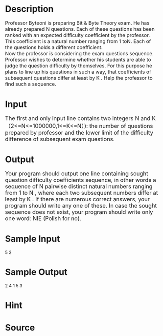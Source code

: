 
# Description

<div class="content"><p><span style="font-size: medium">Professor Byteoni is preparing Bit &amp; Byte Theory exam. He has already prepared N questions. Each of these questions has been ranked with an expected difficulty coefficient by the professor. This coefficient is a natural number ranging from 1 toN. Each of the questions holds a different coefficient. <br/>
Now the professor is considering the exam questions sequence. Professor wishes to determine whether his students are able to judge the question difficulty by themselves. For this purpose he plans to line up his questions in such a way, that coefficients of subsequent questions differ at least by K . Help the professor to find such a sequence. <br/>
</span></p></div>

# Input

<div class="content"><p><font size="4">The first and only input line contains two integers N and K （2&lt;=N&lt;=1000000,1&lt;=K&lt;=N）): the number of questions prepared by professor and the lower limit of the difficulty difference of subsequent exam questions. <br/>
</font></p></div>

# Output

<div class="content"><p><font size="4">Your program should output one line containing sought question difficulty coefficients sequence, in other words a sequence of N pairwise distinct natural numbers ranging from 1 to N , where each two subsequent numbers differ at least by K . If there are numerous correct answers, your program should write any one of these. In case the sought sequence does not exist, your program should write only one word: NIE (Polish for no). <br/>
</font></p></div>

# Sample Input

<div class="content"><span class="sampledata">5 2<br/>
</span></div>

# Sample Output

<div class="content"><span class="sampledata">2 4 1 5 3<br/>
</span></div>

# Hint

<div class="content"><p></p></div>

# Source

<div class="content"><p><a href="problemset.php?search="></a></p></div>

